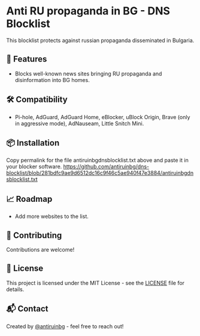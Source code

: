 # Anti RU propaganda in BG - DNS Blocklist

This blocklist protects against russian propaganda disseminated in Bulgaria.

## 🚀 Features

- Blocks well-known news sites bringing RU propaganda and disinformation into BG homes.

## 🛠️ Compatibility

- Pi-hole, AdGuard, AdGuard Home, eBlocker, uBlock Origin, Brave (only in aggressive mode), AdNauseam, Little Snitch Mini.

## 📦 Installation

Copy permalink for the file antiruinbgdnsblocklist.txt above and paste it in your blocker software.
https://github.com/antiruinbg/dns-blocklist/blob/281bdfc9ae9d6512dc16c9f46c5ae940f47e3884/antiruinbgdnsblocklist.txt

## 📈 Roadmap

- Add more websites to the list.

## 🤝 Contributing

Contributions are welcome!

## 📄 License

This project is licensed under the MIT License - see the [LICENSE](LICENSE) file for details.

## 📬 Contact

Created by [@antiruinbg](https://github.com/antiruinbg) - feel free to reach out!
